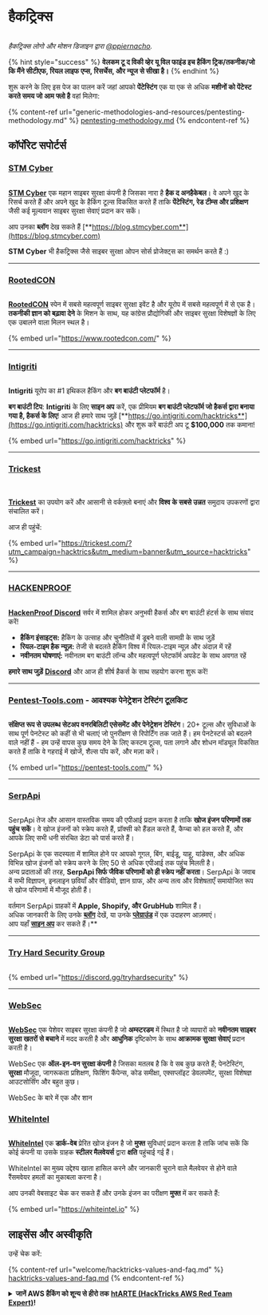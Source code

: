 # हैकट्रिक्स

<figure><img src=".gitbook/assets/hacktricks.gif" alt=""><figcaption></figcaption></figure>

_हैकट्रिक्स लोगो और मोशन डिजाइन द्वारा_ [_@ppiernacho_](https://www.instagram.com/ppieranacho/)_._

{% hint style="success" %}
**वेलकम टू द विकी व्हेर यू विल फाइंड इच हैकिंग ट्रिक/तकनीक/जो कि मैंने सीटीएफ, रियल लाइफ एप्स, रिसर्चेस, और न्यूज से सीखा है।**
{% endhint %}

शुरू करने के लिए इस पेज का पालन करें जहां आपको **पेंटेस्टिंग** एक या एक से अधिक **मशीनों को पेंटेस्ट करते समय जो आम फ्लो है** वहां मिलेगा:

{% content-ref url="generic-methodologies-and-resources/pentesting-methodology.md" %}
[pentesting-methodology.md](generic-methodologies-and-resources/pentesting-methodology.md)
{% endcontent-ref %}

## कॉर्पोरेट सपोर्टर्स

### [STM Cyber](https://www.stmcyber.com)

<figure><img src=".gitbook/assets/stm (1).png" alt=""><figcaption></figcaption></figure>

[**STM Cyber**](https://www.stmcyber.com) एक महान साइबर सुरक्षा कंपनी है जिसका नारा है **हैक द अनहैकेबल**। वे अपने खुद के रिसर्च करते हैं और अपने खुद के हैकिंग टूल्स विकसित करते हैं ताकि **पेंटेस्टिंग, रेड टीम्स और प्रशिक्षण** जैसी कई मूल्यवान साइबर सुरक्षा सेवाएं प्रदान कर सकें।

आप उनका **ब्लॉग** देख सकते हैं [**https://blog.stmcyber.com**](https://blog.stmcyber.com)

**STM Cyber** भी हैकट्रिक्स जैसे साइबर सुरक्षा ओपन सोर्स प्रोजेक्ट्स का समर्थन करते हैं :)

***

### [RootedCON](https://www.rootedcon.com/)

<figure><img src=".gitbook/assets/image (45).png" alt=""><figcaption></figcaption></figure>

[**RootedCON**](https://www.rootedcon.com) स्पेन में सबसे महत्वपूर्ण साइबर सुरक्षा इवेंट है और यूरोप में सबसे महत्वपूर्ण में से एक है। **तकनीकी ज्ञान को बढ़ावा देने** के मिशन के साथ, यह कांग्रेस प्रौद्योगिकी और साइबर सुरक्षा विशेषज्ञों के लिए एक उबालने वाला मिलन स्थल है।

{% embed url="https://www.rootedcon.com/" %}

***

### [Intigriti](https://www.intigriti.com)

<figure><img src=".gitbook/assets/image (47).png" alt=""><figcaption></figcaption></figure>

**Intigriti** यूरोप का #1 इथिकल हैकिंग और **बग बाउंटी प्लेटफॉर्म** है।

**बग बाउंटी टिप**: **Intigriti** के लिए **साइन अप** करें, एक प्रीमियम **बग बाउंटी प्लेटफॉर्म जो हैकर्स द्वारा बनाया गया है, हैकर्स के लिए**! आज ही हमारे साथ जुड़ें [**https://go.intigriti.com/hacktricks**](https://go.intigriti.com/hacktricks) और शुरू करें बाउंटी अप टू **$100,000** तक कमाना!

{% embed url="https://go.intigriti.com/hacktricks" %}

***

### [Trickest](https://trickest.com/?utm\_campaign=hacktrics\&utm\_medium=banner\&utm\_source=hacktricks)

<figure><img src=".gitbook/assets/image (48).png" alt=""><figcaption></figcaption></figure>

\
[**Trickest**](https://trickest.com/?utm\_campaign=hacktrics\&utm\_medium=banner\&utm\_source=hacktricks) का उपयोग करें और आसानी से वर्कफ़्लो बनाएं और **विश्व के सबसे उन्नत** समुदाय उपकरणों द्वारा संचालित करें।

आज ही पहुंचें:

{% embed url="https://trickest.com/?utm_campaign=hacktrics&utm_medium=banner&utm_source=hacktricks" %}

***

### [HACKENPROOF](https://bit.ly/3xrrDrL)

<figure><img src=".gitbook/assets/image (50).png" alt=""><figcaption></figcaption></figure>

[**HackenProof Discord**](https://discord.com/invite/N3FrSbmwdy) सर्वर में शामिल होकर अनुभवी हैकर्स और बग बाउंटी हंटर्स के साथ संवाद करें!

* **हैकिंग इंसाइट्स:** हैकिंग के उत्साह और चुनौतियों में डूबने वाली सामग्री के साथ जुड़ें
* **रियल-टाइम हैक न्यूज़:** तेजी से बदलते हैकिंग विश्व में रियल-टाइम न्यूज़ और अंदाज़ में रहें
* **नवीनतम घोषणाएं:** नवीनतम बग बाउंटी लॉन्च और महत्वपूर्ण प्लेटफॉर्म अपडेट के साथ अवगत रहें

**हमारे साथ जुड़ें** [**Discord**](https://discord.com/invite/N3FrSbmwdy) और आज ही शीर्ष हैकर्स के साथ सहयोग करना शुरू करें!

***

### [Pentest-Tools.com](https://pentest-tools.com/) - आवश्यक पेनेट्रेशन टेस्टिंग टूलकिट

<figure><img src=".gitbook/assets/image (15) (1).png" alt=""><figcaption></figcaption></figure>

**संक्षिप्त रूप से उपलब्ध सेटअप वनरबिलिटी एसेसमेंट और पेनेट्रेशन टेस्टिंग**। 20+ टूल्स और सुविधाओं के साथ पूर्ण पेनटेस्ट को कहीं से भी चलाएं जो पुनरीक्षण से रिपोर्टिंग तक जाते हैं। हम पेनटेस्टर्स को बदलने वाले नहीं हैं - हम उन्हें वापस कुछ समय देने के लिए कस्टम टूल्स, पता लगाने और शोधन मॉड्यूल विकसित करते हैं ताकि वे गहराई में खोजें, शैल्स पॉप करें, और मज़ा करें।

{% embed url="https://pentest-tools.com/" %}

***

### [SerpApi](https://serpapi.com/)

<figure><img src=".gitbook/assets/image (5) (1).png" alt=""><figcaption></figcaption></figure>

SerpApi तेज और आसान वास्तविक समय की एपीआई प्रदान करता है ताकि **खोज इंजन परिणामों तक पहुंच सकें**। वे खोज इंजनों को स्क्रेप करते हैं, प्रॉक्सी को हैंडल करते हैं, कैप्चा को हल करते हैं, और आपके लिए सभी धनी संरचित डेटा को पार्स करते हैं।

SerpApi के एक सदस्यता में शामिल होने पर आपको गूगल, बिंग, बाईडू, याहू, यांडेक्स, और अधिक विभिन्न खोज इंजनों को स्क्रेप करने के लिए 50 से अधिक एपीआई तक पहुंच मिलती है।\
अन्य प्रदाताओं की तरह, **SerpApi सिर्फ जैविक परिणामों को ही स्क्रेप नहीं करता**। SerpApi के जवाब में सभी विज्ञापन, इनलाइन छवियाँ और वीडियो, ज्ञान ग्राफ, और अन्य तत्व और विशेषताएँ समायोजित रूप से खोज परिणामों में मौजूद होती हैं।

वर्तमान SerpApi ग्राहकों में **Apple, Shopify, और GrubHub** शामिल हैं।\
अधिक जानकारी के लिए उनके [**ब्लॉग**](https://serpapi.com/blog/) देखें, या उनके [**प्लेग्राउंड**](https://serpapi.com/playground) में एक उदाहरण आज़माएं।\
आप यहाँ [**साइन अप**](https://serpapi.com/users/sign\_up) कर सकते हैं।**

***

### [Try Hard Security Group](https://discord.gg/tryhardsecurity)

<figure><img src=".gitbook/assets/telegram-cloud-document-1-5159108904864449420.jpg" alt=""><figcaption></figcaption></figure>

{% embed url="https://discord.gg/tryhardsecurity" %}

***

### [WebSec](https://websec.nl/)

<figure><img src=".gitbook/assets/websec (1).svg" alt=""><figcaption></figcaption></figure>

[**WebSec**](https://websec.nl) एक पेशेवर साइबर सुरक्षा कंपनी है जो **अम्स्टरडम** में स्थित है जो व्यापारों को **नवीनतम साइबर सुरक्षा खतरों से बचाने** में मदद करती है और **आधुनिक** दृष्टिकोण के साथ **आक्रामक सुरक्षा सेवाएं** प्रदान करती है।

WebSec एक **ऑल-इन-वन सुरक्षा कंपनी** है जिसका मतलब है कि वे सब कुछ करते हैं; पेनटेस्टिंग, **सुरक्षा** मौजूदा, जागरूकता प्रशिक्षण, फिशिंग कैंपेन्स, कोड समीक्षा, एक्सप्लॉइट डेवलपमेंट, सुरक्षा विशेषज्ञ आउटसोर्सिंग और बहुत कुछ।

WebSec के बारे में एक और शान
### [WhiteIntel](https://whiteintel.io)

<figure><img src=".gitbook/assets/image (1227).png" alt=""><figcaption></figcaption></figure>

[**WhiteIntel**](https://whiteintel.io) एक **डार्क-वेब** प्रेरित खोज इंजन है जो **मुफ्त** सुविधाएं प्रदान करता है ताकि जांच सकें कि कोई कंपनी या उसके ग्राहक **स्टीलर मैलवेयर्स** द्वारा **क्षति** पहुंचाई गई हैं।

WhiteIntel का मुख्य उद्देश्य खाता हासिल करने और जानकारी चुराने वाले मैलवेयर से होने वाले रैंसमवेयर हमलों का मुकाबला करना है।

आप उनकी वेबसाइट चेक कर सकते हैं और उनके इंजन का परीक्षण **मुफ्त** में कर सकते हैं:

{% embed url="https://whiteintel.io" %}

## लाइसेंस और अस्वीकृति

उन्हें चेक करें:

{% content-ref url="welcome/hacktricks-values-and-faq.md" %}
[hacktricks-values-and-faq.md](welcome/hacktricks-values-and-faq.md)
{% endcontent-ref %}

<details>

<summary><strong>जानें AWS हैकिंग को शून्य से हीरो तक</strong> <a href="https://training.hacktricks.xyz/courses/arte"><strong>htARTE (HackTricks AWS Red Team Expert)</strong></a><strong>!</strong></summary>

HackTricks का समर्थन करने के अन्य तरीके:

* यदि आप अपनी **कंपनी का विज्ञापन HackTricks में देखना चाहते हैं** या **HackTricks को PDF में डाउनलोड करना चाहते हैं** तो [**सब्सक्रिप्शन प्लान्स देखें**](https://github.com/sponsors/carlospolop)!
* [**आधिकारिक PEASS और HackTricks स्वैग**](https://peass.creator-spring.com) प्राप्त करें
* [**The PEASS Family**](https://opensea.io/collection/the-peass-family) का खोज करें, हमारा विशेष [**NFTs**](https://opensea.io/collection/the-peass-family) संग्रह
* **शामिल हों** 💬 [**डिस्कॉर्ड समूह**](https://discord.gg/hRep4RUj7f) या [**टेलीग्राम समूह**](https://t.me/peass) या हमें **ट्विटर** पर **फॉलो** करें 🐦 [**@hacktricks\_live**](https://twitter.com/hacktricks\_live)**.**
* **अपने हैकिंग ट्रिक्स साझा करें, HackTricks** और [**HackTricks Cloud**](https://github.com/carlospolop/hacktricks) github repos को PRs सबमिट करके।

</details>
